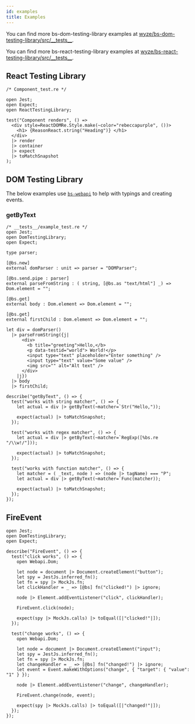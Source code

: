 ```yaml
---
id: examples
title: Examples
---
```


You can find more bs-dom-testing-library examples at
[wyze/bs-dom-testing-library/src/\_\_tests\_\_](https://github.com/wyze/bs-dom-testing-library/tree/master/src/__tests__).

You can find more bs-react-testing-library examples at
[wyze/bs-react-testing-library/src/\_\_tests\_\_](https://github.com/wyze/bs-react-testing-library/tree/master/src/__tests__).

## React Testing Library

```reason
/* Component_test.re */

open Jest;
open Expect;
open ReactTestingLibrary;

test("Component renders", () =>
  <div style=ReactDOMRe.Style.make(~color="rebeccapurple", ())>
    <h1> {ReasonReact.string("Heading")} </h1>
  </div>
  |> render
  |> container
  |> expect
  |> toMatchSnapshot
);
```

## DOM Testing Library

The below examples use
[`bs-webapi`](https://github.com/reasonml-community/bs-webapi-incubator) to help
with typings and creating events.

### getByText

```reason
/* __tests__/example_test.re */
open Jest;
open DomTestingLibrary;
open Expect;

type parser;

[@bs.new]
external domParser : unit => parser = "DOMParser";

[@bs.send.pipe : parser]
external parseFromString : ( string, [@bs.as "text/html"] _) => Dom.element = "";

[@bs.get]
external body : Dom.element => Dom.element = "";

[@bs.get]
external firstChild : Dom.element => Dom.element = "";

let div = domParser()
  |> parseFromString({j|
      <div>
        <b title="greeting">Hello,</b>
        <p data-testid="world"> World!</p>
        <input type="text" placeholder="Enter something" />
        <input type="text" value="Some value" />
        <img src="" alt="Alt text" />
      </div>
    |j})
  |> body
  |> firstChild;

describe("getByText", () => {
  test("works with string matcher", () => {
    let actual = div |> getByText(~matcher=`Str("Hello,"));

    expect(actual) |> toMatchSnapshot;
  });

  test("works with regex matcher", () => {
    let actual = div |> getByText(~matcher=`RegExp([%bs.re "/\\w!/"]));

    expect(actual) |> toMatchSnapshot;
  });

  test("works with function matcher", () => {
    let matcher = ( _text, node ) => (node |> tagName) === "P";
    let actual = div |> getByText(~matcher=`Func(matcher));

    expect(actual) |> toMatchSnapshot;
  });
});
```

## FireEvent

```reason
open Jest;
open DomTestingLibrary;
open Expect;

describe("FireEvent", () => {
  test("click works", () => {
    open Webapi.Dom;

    let node = document |> Document.createElement("button");
    let spy = JestJs.inferred_fn();
    let fn = spy |> MockJs.fn;
    let clickHandler = _ => [@bs] fn("clicked!") |> ignore;

    node |> Element.addEventListener("click", clickHandler);

    FireEvent.click(node);

    expect(spy |> MockJs.calls) |> toEqual([|"clicked!"|]);
  });

  test("change works", () => {
    open Webapi.Dom;

    let node = document |> Document.createElement("input");
    let spy = JestJs.inferred_fn();
    let fn = spy |> MockJs.fn;
    let changeHandler = _ => [@bs] fn("changed!") |> ignore;
    let event = Event.makeWithOptions("change", { "target": { "value": "1" } });

    node |> Element.addEventListener("change", changeHandler);

    FireEvent.change(node, event);

    expect(spy |> MockJs.calls) |> toEqual([|"changed!"|]);
  });
});
```
